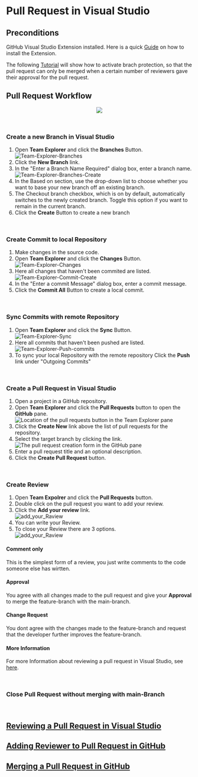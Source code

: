 # Pull Request in Visual Studio

## Preconditions

GitHub Visual Studio Extension installed. Here is a quick [Guide](https://github.com/github/VisualStudio/blob/master/docs/getting-started/installing-github-for-visual-studio.md) on how to install the Extension.

The following [Tutorial](https://github.blog/2018-03-23-require-multiple-reviewers/#:~:text=To%20require%20multiple%20reviewers%20for,pull%20request%20to%20that%20branch.) will show how to activate brach protection, so that the pull request can only be merged when a certain number of reviewers gave their approval for the pull request.

## Pull Request Workflow

<p align="center">
  <img src="Doc/PullRequest_Flowchart.drawio.png" />
</p>

<br>

### Create a new Branch in Visual Studio

1. Open **Team Explorer** and click the **Branches** Button.   
![Team-Explorer-Branches](Doc/Team-Explorer-Branches.png)
2. Click the **New Branch** link.
3. In the "Enter a Branch Name Required" dialog box, enter a branch name.   
![Team-Explorer-Branches-Create](Doc/Team-Explorer-Branches-Create.png)
4. In the Based on section, use the drop-down list to choose whether you want to base your new branch off an existing branch.
5. The Checkout branch checkbox, which is on by default, automatically switches to the newly created branch. Toggle this option if you want to remain in the current branch.
6. Click the **Create** Button to create a new branch

<br>

### Create Commit to local Repository

1. Make changes in the source code.
2. Open **Team Explorer** and click the **Changes** Button.   
![Team-Explorer-Changes](Doc/Team-Explorer-Changes.png)
3. Here all changes that haven't been commited are listed.   
![Team-Explorer-Commit-Create](Doc/Team-Explorer-Commit-Create.png)
4. In the "Enter a commit Message" dialog box, enter a commit message.   
5. Click the **Commit All** Button to create a local commit.   

<br>

### Sync Commits with remote Repository

1. Open **Team Explorer** and click the **Sync** Button.   
![Team-Explorer-Sync](Doc/Team-Explorer-Sync.png)
2. Here all commits that haven't been pushed are listed.
![Team-Explorer-Push-commits](Doc/Team-Explorer-Push-Commits.png)
3. To sync your local Repository with the remote repository Click the **Push** link under "Outgoing Commits"

<br>

### Create a Pull Request in Visual Studio

1. Open a project in a GitHub repository.
2. Open **Team Explorer** and click the **Pull Requests** button to open the **GitHub** pane.
![Location of the pull requests button in the Team Explorer pane](Doc/Team-Explorer-PullRequest.png)
3. Click the **Create New** link above the list of pull requests for the repository.
4. Select the target branch by clicking the link.   
![The pull request creation form in the GitHub pane](Doc/Team-Explorer-PullRequest-Create.png)
5. Enter a pull request title and an optional description.
6. Click the **Create Pull Request** button.

<br>

### Create Review

1. Open **Team Expolrer** and click the **Pull Requests** button.
2. Double click on the pull request you want to add your review.
3. Click the **Add your review** link.  
![add_your_Raview](Doc/AddReview.png)
4. You can write your Review.   
5. To close your Review there are 3 options.   
![add_your_Raview](Doc/Approval.png)

#### Comment only
This is the simplest form of a review, you just write comments to the code someone else has wirtten.

#### Approval
You agree with all changes made to the pull request and give your **Approval** to merge the feature-branch with the main-branch.

#### Change Request
You dont agree with the changes made to the feature-branch and request that the developer further improves the feature-branch.

#### More Information
For more Information about reviewing a pull request in Visual Studio, see [here](https://github.com/github/VisualStudio/blob/master/docs/using/reviewing-a-pull-request-in-visual-studio.md).

<br>

### Close Pull Request without merging with main-Branch

<br>

## [Reviewing a Pull Request in Visual Studio](https://github.com/github/VisualStudio/blob/master/docs/using/reviewing-a-pull-request-in-visual-studio.md)

## [Adding Reviewer to Pull Request in GitHub](https://docs.github.com/en/pull-requests/collaborating-with-pull-requests/proposing-changes-to-your-work-with-pull-requests/requesting-a-pull-request-review)

## [Merging a Pull Request in GitHub](https://docs.github.com/en/pull-requests/collaborating-with-pull-requests/incorporating-changes-from-a-pull-request/merging-a-pull-request)
